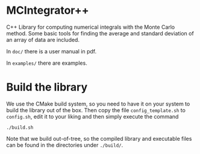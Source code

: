 
# MCIntegrator++

C++ Library for computing numerical integrals with the Monte Carlo method.
Some basic tools for finding the average and standard deviation of an array of data are included.

In `doc/` there is a user manual in pdf.

In `examples/` there are examples.



# Build the library

We use the CMake build system, so you need to have it on your system to build the library out of the box.
Then copy the file `config_template.sh` to `config.sh`, edit it to your liking and then simply execute the command

   `./build.sh`

Note that we build out-of-tree, so the compiled library and executable files can be found in the directories under `./build/`.
